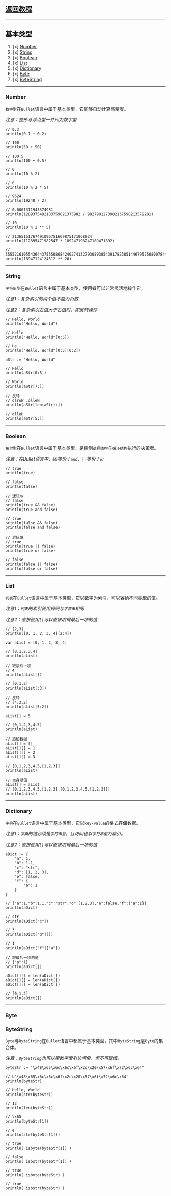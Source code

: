 ## [返回教程](README.md)
***
## 基本类型
1. [x] [Number](#Number)
2. [x] [String](#String)
3. [x] [Boolean](#Boolean)
4. [x] [List](#List)
5. [x] [Dictionary](#Dictionary)
6. [x] [Byte](#Byte)
7. [x] [ByteString](#ByteString)
***
### <a id="Number">Number</a>
`数字型`在`Bullet`语言中属于基本类型，它能够自动计算高精度。

_注意：整形与浮点型一并列为数字型_

```bullet
// 0.3
println(0.1 + 0.2)

// 100
println(50 + 50)

// 100.5
println(100 + 0.5)

// 0
println(10 % 2)

// 0
println(10 % 2 * 5)

// 9624
println(19248 / 2)

// 0.0001311943374981
println(1289375492183759821375982 / 9827981273982137598213579281)

// 10
println(10 % 2 ** 5)

// 21365151767491096751669875171068924
println(112895471982547 * 189247198247189471892)

// 35552161055436443755508084240274132793089385439178238514467957508007844000544076747395716898238059499948047971683174020714017399142985160795716787474869523888793381177257875338657581884723240816721344981881645879755708642174837032776956529001159752127860003806642176
println(18947124124512 ** 20)
```
***
### <a id="String">String</a>
`字符串型`在`Bullet`语言中属于基本类型，使用者可以非常灵活地操作它。

_注意1：复杂索引的两个值不能为负数_

_注意2：复杂索引左值大于右值时，即反转操作_

```bullet
// Hello, World
println("Hello, World")

// Hello
println("Hello, World"[0:5])

// He
println("Hello, World"[0:5][0:2])

aStr := "Hello, World"

// Hello
println(aStr[0:5])

// World
println(aStr[7:])

// 反转
// dlroW ,olleH
println(aStr[len(aStr):])

// olleH
println(aStr[5:])
```
***
### <a id="Boolean">Boolean</a>
`布尔型`在`Bullet`语言中属于基本类型，是控制`选择结构`与`循环结构`执行的决策者。

_注意：在Bullet语言中，`&&`等价于`and`，`||`等价于`or`_

```bullet
// true
println(true)

// false
println(false)

// 逻辑与
// false
println(true && false)
println(true and false)

// true
println(false && false)
println(false and false)

// 逻辑或
// true
println(true || false)
println(true or false)

// false
println(false || false)
println(false or false)
```
***
### <a id="List">List</a>
`列表`在`Bullet`语言中属于基本类型，它以数字为索引，可以容纳不同类型的值。

_注意1：`列表`的索引使用规则与`字符串`相同_

_注意2：直接使用`[]`可以直接取得最后一项的值_

```bullet
// [2,3]
println([0, 1, 2, 3, 4][2:4])

var aList = [0, 1, 2, 3, 4]

// [0,1,2,3,4]
println(aList)

// 取最后一项
// 4
println(aList[])

// [0,1,2]
println(aList[:3])

// 反转
// [4,3,2]
println(aList[5:2])

aList[] = 5

// [0,1,2,3,4,5]
println(aList)

// 追加数据
aList[] = []
aList[][] = 1
aList[][] = 2
aList[][] = 3

// [0,1,2,3,4,5,[1,2,3]]
println(aList)

// 自身赋值
aList[] = aList
// [0,1,2,3,4,5,[1,2,3],[0,1,2,3,4,5,[1,2,3]]]
println(aList)
```
***
### <a id="Dictionary">Dictionary</a>
`字典`在`Bullet`语言中属于基本类型，它以`key-value`的格式存储数据。

_注意1：`字典`的键必须是`字符串型`，且访问也以`字符串型`为索引。_

_注意2：直接使用`[]`可以直接取得最后一项的值_

```bullet
aDict := {
    "a": 1,
    "b": 1.1,
    "c": "str",
    "d": [1, 2, 3],
    "e": false,
    "f": {
        "a": 1
    }
}

// {"a":1,"b":1.1,"c":"str","d":[1,2,3],"e":false,"f":{"a":1}}
println(aDict)

// str
println(aDict["c"])

// 3
println(aDict["d"][])

// 1
println(aDict["f"]["a"])

// 取最后一项的值
// {"a":1}
println(aDict[])

aDict[][] = len(aDict[])
aDict[][] = len(aDict[])
aDict[][] = len(aDict[])

// [0,1,2]
println(aDict[])
```
***
### <a id="Byte">Byte</a>
### <a id="ByteString">ByteString</a>
`Byte`与`ByteString`在`Bullet`语言中都属于基本类型，其中`ByteString`是`Byte`的集合体。

_注意：`ByteString`也可以用数字索引访问值，但不可赋值。_

```bullet
byteStr := "\x48\x65\x6c\x6c\x6f\x2c\x20\x57\x6f\x72\x6c\x64"

// b'\x48\x65\x6c\x6c\x6f\x2c\x20\x57\x6f\x72\x6c\x64'
println(byteStr)

// Hello, World
println(str(byteStr))

// 12
println(len(byteStr))

// \x65
println(byteStr[1])

// e
println(str(byteStr[1]))

// true
println( isbyte(byteStr[1]) )

// false
println( isbstr(byteStr[1]) )

// true
println( isbyte(byteStr) )

// true
println( isbstr(byteStr) )
```